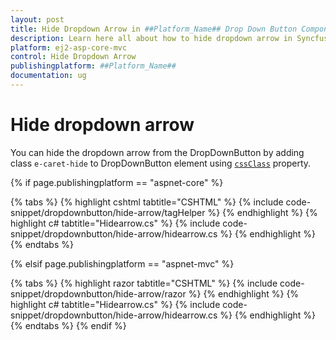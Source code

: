 ```yaml
---
layout: post
title: Hide Dropdown Arrow in ##Platform_Name## Drop Down Button Component
description: Learn here all about how to hide dropdown arrow in Syncfusion ##Platform_Name## Drop Down Button component of Syncfusion Essential JS 2 and more.
platform: ej2-asp-core-mvc
control: Hide Dropdown Arrow
publishingplatform: ##Platform_Name##
documentation: ug
---
```



# Hide dropdown arrow

You can hide the dropdown arrow from the DropDownButton by adding class `e-caret-hide` to DropDownButton element using [`cssClass`](https://help.syncfusion.com/cr/aspnetcore-js2/Syncfusion.EJ2.SplitButtons.DropDownButton.html#Syncfusion_EJ2_SplitButtons_DropDownButton_CssClass) property.

{% if page.publishingplatform == "aspnet-core" %}

{% tabs %}
{% highlight cshtml tabtitle="CSHTML" %}
{% include code-snippet/dropdownbutton/hide-arrow/tagHelper %}
{% endhighlight %}
{% highlight c# tabtitle="Hidearrow.cs" %}
{% include code-snippet/dropdownbutton/hide-arrow/hidearrow.cs %}
{% endhighlight %}
{% endtabs %}

{% elsif page.publishingplatform == "aspnet-mvc" %}

{% tabs %}
{% highlight razor tabtitle="CSHTML" %}
{% include code-snippet/dropdownbutton/hide-arrow/razor %}
{% endhighlight %}
{% highlight c# tabtitle="Hidearrow.cs" %}
{% include code-snippet/dropdownbutton/hide-arrow/hidearrow.cs %}
{% endhighlight %}
{% endtabs %}
{% endif %}

